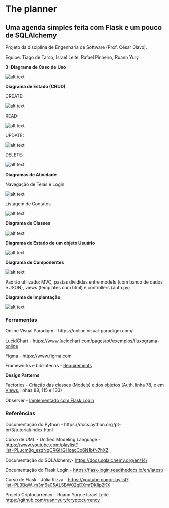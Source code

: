 # The planner
## Uma agenda simples feita com Flask e um pouco de SQLAlchemy

Projeto da disciplina de Engenharia de Software (Prof. César Olavo).

Equipe: Tiago de Tarso, Israel Leite, Rafael Pinheiro, Ruann Yury

<b>3: Diagrama de Caso de Uso</b> 


![alt text](https://i.ibb.co/jZ7wrQP/usecase.png)


<b>Diagrama de Estado (CRUD)</b>

CREATE:

![alt text](https://i.ibb.co/N2c7HTX/adicionarcontatos.png)

READ:

![alt text](https://i.ibb.co/myWzxn5/mostracontatos.png)

UPDATE:

![alt text](https://i.ibb.co/tmyz24X/atualizarcontatos.png)

DELETE:

![alt text](https://i.ibb.co/2yVxC8P/deletarcontatos.png)

<b>Diagramas de Atividade</b>
 
Navegação de Telas e Login: 

![alt text](https://i.ibb.co/DKJdwcH/diagramaatividade.png)

Listagem de Contatos

![alt text](https://i.ibb.co/QjtqqXt/atividadelistarcontatos.png)

<b>Diagrama de Classes</b>

![alt text](https://i.ibb.co/25G4grV/classeumlfinal.png)

<b>Diagrama de Estado de um objeto Usuário</b>

![alt text](https://i.ibb.co/S3pjzzD/diagramadeestado.png)

<b>Diagrama de Componentes</b>

![alt text](https://i.ibb.co/9rWkm7s/Diagrama-de-componentes.png)

Padrão utilizado: MVC, pastas divididas entre models (com banco de dados e JSON), views (templates com html) e controllers (auth.py)

<b>Diagrama de Implantação</b>

![alt text](https://i.ibb.co/0m36CNM/Diagrama-de-implanta-o.png)

<h3>Ferramentas</h3>
Online Visual Paradigm - https://online.visual-paradigm.com/

LucidChart - https://www.lucidchart.com/pages/pt/exemplos/fluxograma-online

Figma - https://www.figma.com

Frameworks e bibliotecas - <a href="https://github.com/ruannyury/Agenda/blob/main/requirements.txt">Requirements</a>

<b>Design Patterns</b>

Factories - Criação das classes (<a href="https://github.com/ruannyury/Agenda/blob/main/app/models/models.py">Models</a>) e dos objetos (<a href="https://github.com/ruannyury/Agenda/blob/main/app/auth.py">Auth</a>, linha 78, e em <a href="https://github.com/ruannyury/Agenda/blob/main/app/views.py">Views</a>, linhas 88, 115 e 133)

Observer - <a href="https://flask-login.readthedocs.io/en/latest/#custom-login-using-request-loader">Implementado com Flask Login</a>

<h3>Referências</h3>
Documentação do Python - https://docs.python.org/pt-br/3/tutorial/index.html

Curso de UML - Unified Modeling Language - https://www.youtube.com/playlist?list=PLucm8g_ezqNqCRGHGHoacCo6N1bfN7hXZ

Documentação do SQLAlchemy- https://docs.sqlalchemy.org/en/14/

Documentação do Flask Login - https://flask-login.readthedocs.io/en/latest/

Curso de Flask - Júlia Rizza - https://youtube.com/playlist?list=PL3BqW_m3m6a05ALSBW02qDXmfDKIip2KX

Projeto Criptocurrency - Ruann Yury e Israel Leite - https://github.com/ruannyury/cryptocurrency
